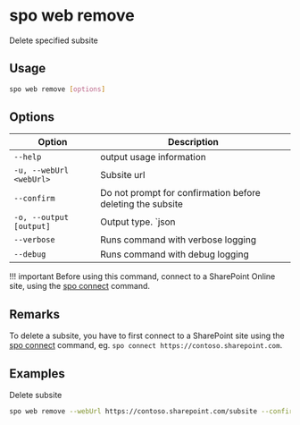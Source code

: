 # spo web remove

Delete specified subsite

## Usage

```sh
spo web remove [options]
```

## Options

Option|Description
------|-----------
`--help`|output usage information
`-u, --webUrl <webUrl>`|Subsite url
`--confirm`|Do not prompt for confirmation before deleting the subsite
`-o, --output [output]`|Output type. `json|text`. Default `text`
`--verbose`|Runs command with verbose logging
`--debug`|Runs command with debug logging

!!! important
    Before using this command, connect to a SharePoint Online site, using the [spo connect](../connect.md) command.

## Remarks

To delete a subsite, you have to first connect to a SharePoint site using the [spo connect](../connect.md) command, eg. `spo connect https://contoso.sharepoint.com`.

## Examples

Delete subsite 

```sh
spo web remove --webUrl https://contoso.sharepoint.com/subsite --confirm
```
